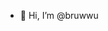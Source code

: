 - 👋 Hi, I’m @bruwwu


<!---
bruwwu/bruwwu is a ✨ special ✨ repository because its `README.md` (this file) appears on your GitHub profile.
You can click the Preview link to take a look at your changes.
--->
